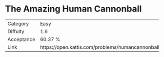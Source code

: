 # The Amazing Human Cannonball

<table>
    <tr>
        <td>Category</td>
        <td>Easy</td>
    </tr>
    <tr>
        <td>Diffulty</td>
        <td>1.6</td>
    </tr>
    <tr>
        <td>Acceptance</td>
        <td>60.37 %</td>
    </tr>
    <tr>
        <td>Link</td>
        <td>https://open.kattis.com/problems/humancannonball2</td>
    </tr>
</table>